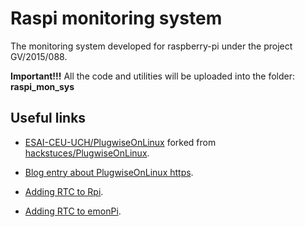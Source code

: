 # Raspi monitoring system

The monitoring system developed for raspberry-pi under the project GV/2015/088.

**Important!!!** All the code and utilities will be uploaded into the folder:
  **raspi_mon_sys**

## Useful links

- [ESAI-CEU-UCH/PlugwiseOnLinux](https://github.com/ESAI-CEU-UCH/PlugwiseOnLinux)
  forked from
  [hackstuces/PlugwiseOnLinux](https://github.com/hackstuces/PlugwiseOnLinux).

- [Blog entry about PlugwiseOnLinux https](//blog.karssen.org/2011/11/20/using-plugwise-adapters-with-linux/).

- [Adding RTC to Rpi](http://thepihut.com/blogs/raspberry-pi-tutorials/17209332-adding-a-real-time-clock-to-your-raspberry-pi).

- [Adding RTC to emonPi](http://thepihut.com/blogs/raspberry-pi-tutorials/17209332-adding-a-real-time-clock-to-your-raspberry-pi).
